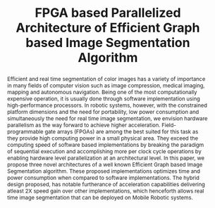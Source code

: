 ---
layout: project-page-new
title: "FPGA based Parallelized Architecture of Efficient Graph based Image Segmentation Algorithm"
authors:
  - name: Roopal Nahar
    sup: 1
  - name: Akanksha Baranwal
    sup: 1
  - name: K. Madhava Krishna
    sup: 1
affiliations:
  - name: IIIT Hyderabad, India
    link: https://robotics.iiit.ac.in
    sup: 1
permalink: /publications/2017/Roopal_FPGA/
abstract: "Efficient and real time segmentation of color images has a variety of importance in many fields of computer vision such as image compression, medical imaging, mapping and autonomous navigation. Being one of the most computationally expensive operation, it is usually done through software implementation using high-performance processors. In robotic systems, however, with the constrained platform dimensions and the need for portability, low power consumption and simultaneously the
need for real time image segmentation, we envision hardware parallelism as the way forward to achieve higher acceleration. Field-programmable gate arrays (FPGAs) are among the best suited for this task as they provide high computing power in a small physical area. They exceed the computing speed of software based implementations by breaking the paradigm of sequential execution and accomplishing more per clock cycle operations by enabling hardware level parallelization at an architectural level. In this paper, we propose three novel architectures of a well
known Efficient Graph based Image Segmentation algorithm. These proposed implementations optimizes time and power consumption when compared to software implementations. The hybrid design proposed, has notable furtherance of acceleration capabilities delivering atleast 2X speed gain over other implementations, which henceforth allows real time image segmentation that can be deployed on Mobile Robotic systems."
paper: https://ieeexplore.ieee.org/stamp/stamp.jsp?tp=&arnumber=8324401
#video: https://robotics.iiit.ac.in/people/sheetal.reddy/RPSelectiveObjectSearch/visapp.mp4
# iframe: https://www.youtube.com/embed/jhjskX4FQwA

---
